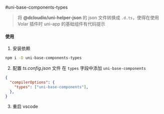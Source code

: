 #uni-base-components-types

> 将 __@dcloudio/uni-helper-json__ 的 json 文件转换成 `.d.ts`，使得在使用 Volar 插件时 uni-app 的基础组件有代码提示

#### 使用
1. 安装依赖

```bash
npm i -D uni-base-components-types
```

2. 配置 _ts.config.json_ 文件
在 `types` 字段中添加 `uni-base-components`

```json
{
  "compilerOptions": {
    "types": ["uni-base-components"],
  },
}
```

3. 重启 vscode
